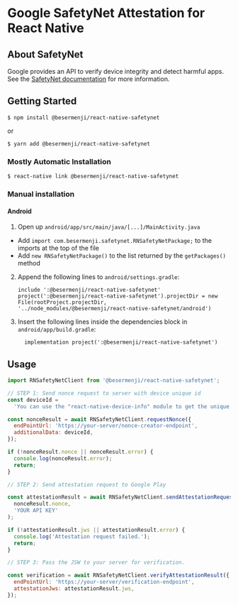 # Google SafetyNet Attestation for React Native

## About SafetyNet

Google provides an API to verify device integrity and detect harmful apps. See the [SafetyNet documentation](https://developer.android.com/training/safetynet/index.html) for more information.

## Getting Started

`$ npm install @besermenji/react-native-safetynet`

or

`$ yarn add @besermenji/react-native-safetynet`

### Mostly Automatic Installation

`$ react-native link @besermenji/react-native-safetynet`

### Manual installation

#### Android

1. Open up `android/app/src/main/java/[...]/MainActivity.java`

- Add `import com.besermenji.safetynet.RNSafetyNetPackage;` to the imports at the top of the file
- Add `new RNSafetyNetPackage()` to the list returned by the `getPackages()` method

2. Append the following lines to `android/settings.gradle`:
   ```
   include ':@besermenji/react-native-safetynet'
   project(':@besermenji/react-native-safetynet').projectDir = new File(rootProject.projectDir, 	'../node_modules/@besermenji/react-native-safetynet/android')
   ```
3. Insert the following lines inside the dependencies block in `android/app/build.gradle`:
   ```
     implementation project(':@besermenji/react-native-safetynet')
   ```

## Usage

```javascript
import RNSafetyNetClient from '@besermenji/react-native-safetynet';

// STEP 1: Send nonce request to server with device unique id
const deviceId =
  'You can use the "react-native-device-info" module to get the unique id of device';

const nonceResult = await RNSafetyNetClient.requestNonce({
  endPointUrl: 'https://your-server/nonce-creator-endpoint',
  additionalData: deviceId,
});

if (!nonceResult.nonce || nonceResult.error) {
  console.log(nonceResult.error);
  return;
}

// STEP 2: Send attestation request to Google Play

const attestationResult = await RNSafetyNetClient.sendAttestationRequest(
  nonceResult.nonce,
  'YOUR API KEY'
);

if (!attestationResult.jws || attestationResult.error) {
  console.log('Attestation request failed.');
  return;
}

// STEP 3: Pass the JSW to your server for verification.

const verification = await RNSafetyNetClient.verifyAttestationResult({
  endPointUrl: 'https://your-server/verification-endpoint',
  attestationJws: attestationResult.jws,
});
```
